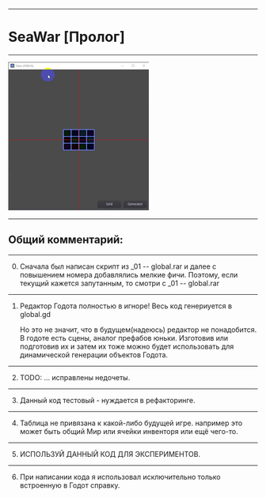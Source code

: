  
____ 
# SeaWar [Пролог]
____ 

![Screenshot in game 1](SW02.gif)

____ 
## Общий комментарий:
____ 
0. Сначала был написан скрипт из _01 -- global.rar
   и далее с повышением номера добавлялись мелкие фичи.
   Поэтому, если текущий кажется запутанным, то смотри с _01 -- global.rar
____ 
1. Редактор Годота полностью в игноре!
   Весь код генериуется в global.gd
    
   Но это не значит, что в будущем(надеюсь) редактор не понадобится.
   В годоте есть сцены, аналог префабов юньки.
   Изготовив или подготовив их и затем их тоже можно будет использовать
   для динамической генерации объектов Годота.
____ 
2. TODO: ... исправлены недочеты.
____ 
3. Данный код тестовый - нуждается в рефакторинге.
____ 
4. Таблица не привязана к какой-либо будущей игре.
   например это может быть общий Мир или ячейки инвенторя или ещё чего-то.
____ 
5. ИСПОЛЬЗУЙ ДАННЫЙ КОД ДЛЯ ЭКСПЕРИМЕНТОВ.
____ 
6. При написании кода я использовал исключительно
   только встроенную в Годот справку.

        


